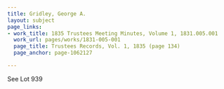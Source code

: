 ```yaml
---
title: Gridley, George A.
layout: subject
page_links:
- work_title: 1835 Trustees Meeting Minutes, Volume 1, 1831.005.001
  work_url: pages/works/1831-005-001
  page_title: Trustees Records, Vol. 1, 1835 (page 134)
  page_anchor: page-1062127

---
```

<p>See Lot 939</p>
